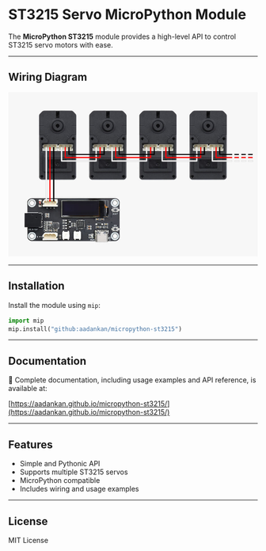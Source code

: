 # ST3215 Servo MicroPython Module

The **MicroPython ST3215** module provides a high-level API to control ST3215 servo motors with ease.

---

## Wiring Diagram

![Wiring Diagram](./wiring.jpg)

---

## Installation

Install the module using `mip`:

```python
import mip
mip.install("github:aadankan/micropython-st3215")
```
---

## Documentation

📖 Complete documentation, including usage examples and API reference, is available at:

[https://aadankan.github.io/micropython-st3215/](https://aadankan.github.io/micropython-st3215/)

---

## Features

- Simple and Pythonic API
- Supports multiple ST3215 servos
- MicroPython compatible
- Includes wiring and usage examples

---

## License

MIT License

